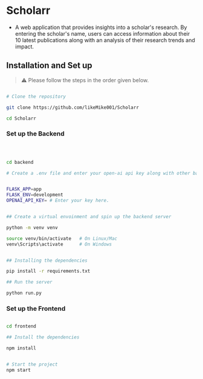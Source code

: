 # Scholarr 
- A web application that provides insights into a scholar's research. By entering the scholar's name, users can access information about their 10 latest publications along with an analysis of their research trends and impact.

## Installation and Set up

> ⚠️ Please follow the steps in the order given below.

```bash

# Clone the repository

git clone https://github.com/likeMike001/Scholarr

cd Scholarr

```

### Set up the Backend 

```bash



cd backend 

# Create a .env file and enter your open-ai api key along with other basic set up


FLASK_APP=app
FLASK_ENV=development
OPENAI_API_KEY= # Enter your key here.


## Create a virtual envoinment and spin up the backend server

python -m venv venv

source venv/bin/activate   # On Linux/Mac
venv\Scripts\activate      # On Windows


## Installing the dependencies

pip install -r requirements.txt

## Run the server

python run.py 
```

### Set up the Frontend


```bash

cd frontend

## Install the dependencies

npm install


# Start the project 
npm start

```





